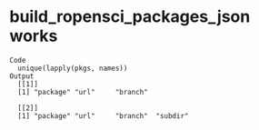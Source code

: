 # build_ropensci_packages_json works

    Code
      unique(lapply(pkgs, names))
    Output
      [[1]]
      [1] "package" "url"     "branch" 
      
      [[2]]
      [1] "package" "url"     "branch"  "subdir" 
      

